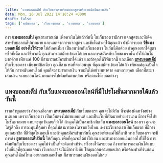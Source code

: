 ```yaml
---
title: 'แทงบอลสเต็ป กับเว็บของเราพร้อมบอกสูตรหรือเทคนิคในการเล่น'
date: Mon, 26 Jul 2021 14:18:24 +0000
draft: false
tags: ['พนันบอล', 'เว็บแทงบอล', 'แทงบอล', 'แทงบอล']
---
```


การ **แทงบอลสเต็ป** คุณสามารถเล่น เพื่อหาเงินได้แล้ววันนี้ ในเว็บของเรามีการ แจกสูตรและทีเด็ด สำหรับบอลสเต็ปมากมาย และนอกจากการแจกสูตร และทีเด็ดต่างๆให้คุณแล้ว ยังมีการบอก **วิธีแทงบอลสเต็ป อย่างไรให้รวย** ให้กับคนที่มา เป็นสมาชิกกับเว็บของเรา ในวันนี้อีกด้วย ถ้าคุณอยากได้สูตรหรือทีเด็ด และวิธีพวกนี้ คุณสามารถสมัครเข้ามาได้เลย และการสมัครกับเว็บของเรานั้น ยังใช้เงินไม่มากด้วย เพียงแค่ 100 ก็สามารถสมัครเข้ามาได้แล้ว และถ้าคุณได้วิฑีพวกนี้ และเลือก [**แทงบอลสเต็ป**](/archives/) กับเว็บของเรา เพียงแค่บิลเดียว คุณก็สามารถที่จะถอนทุน ที่คุณสมัครเข้ามาได้แล้ว เพียงแค่คุณเปิดใจให้กับ การพนันออนไลน์ คุณก็จะสามารถหาเงิน จากมันได้อย่างมหาศาล คนหลายๆคน เลือกที่ตะมาเล่นผ่าน ระบบออนไลน์ แทนการไปเดิมพันตามบ่อน หรือตามโต๊ะบอลต่างๆ

**แทงบอลสเต็ป กับเว็บแทงบอลออนไลน์ที่มีโปรโมชั่นมากมายได้แล้ววันนี้**
---------------------------------------------------------------------

เรากล้าพูดเลยว่า ถ้าคุณเลือกมา **แทงบอลสเต็ป** กับเว็บของเรา คุณจะไม่มีวัน ที่จะต้องผิดหวังอย่างแน่นอน เพราะเว็บของเรา เป็นเว็บตรงไม่ผ่านเอเย่นต์ และเป็นเว็บที่เปิดมาอย่างยาวนาน มีการจัดโปรโมชั่นมากมาย แทบจะทุกวันเลยก็ว่าได้ ถ้าคุณได้เป็นสมาชิกกับเว็บ **แทงบอลออนไลน์** ของเรา คุณจะได้รู้สึกถึง การลงทุนที่คุ้มค่า ที่คุณไม่สามารถหาได้จากเว็บไหน เพราะเว็บของเราเป็นเว็บแรก ที่มีการดูแลสมาชิก ที่ดีที่สุดในตอนนี้ และถ้าคุณสมัครเข้ามาวันนี้ คุณรอเพียงแค่ไม่กี่นาที ทางเว็บของเรา จะมีการส่ง **สูตรบอลสเต็ปวันนี้** ให้กับคุณ เพื่อที่คุณจะได้นำไปเล่น และสามารถถอนเงินออกไปใช้ได้ การเดิมพันกับเว็บของเรา คุณไม่จำเป็นที่จะต้องทำเทิร์น หรือรอให้ครบยอด ถึงจะทำการถอนเงินได้แบบ เว็บอื่นๆที่คุณเคยเจอมา เว็บของเราจะไม่มีการบังคับ ให้คุณถอนตามยอดฝาก หรือต้องทำเทิร์นก่อน คุณเล่นได้แค่ไหน อยากถอนตอนไหน ก็สามารถถอนเงินออกได้เลย